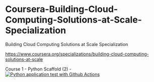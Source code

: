 # Coursera-Building-Cloud-Computing-Solutions-at-Scale-Specialization
Building Cloud Computing Solutions at Scale Specialization

https://www.coursera.org/specializations/building-cloud-computing-solutions-at-scale

Course 1 - Python Scaffold (2) - [![Python application test with Github Actions](https://github.com/tutelarix/Coursera-Building-Cloud-Computing-Solutions-at-Scale-Specialization/actions/workflows/main_python_scaffold.yml/badge.svg)](https://github.com/tutelarix/Coursera-Building-Cloud-Computing-Solutions-at-Scale-Specialization/actions/workflows/main_python_scaffold.yml)
